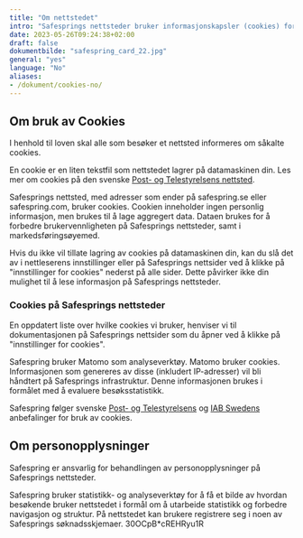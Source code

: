 ```yaml
---
title: "Om nettstedet"
intro: "Safesprings nettsteder bruker informasjonskapsler (cookies) for å forbedre brukervennligheten. Statistikk- og analyseverktøy brukes for å forbedre nettstedet."
date: 2023-05-26T09:24:38+02:00
draft: false
dokumentbilde: "safespring_card_22.jpg"
general: "yes"
language: "No"
aliases:
- /dokument/cookies-no/
---
```


## Om bruk av Cookies
I henhold til loven skal alle som besøker et nettsted informeres om såkalte cookies.

En cookie er en liten tekstfil som nettstedet lagrer på datamaskinen din. Les mer om cookies på den svenske [Post- og Telestyrelsens nettsted](https://pts.se/internet-och-telefoni/kakor-cookies/ "Post- og Telestyrelsens nettside om Cookies").

Safesprings nettsted, med adresser som ender på safespring.se eller safespring.com, bruker cookies. Cookien inneholder ingen personlig informasjon, men brukes til å lage aggregert data. Dataen brukes for å forbedre brukervennligheten på Safesprings nettsteder, samt i markedsføringsøyemed.

Hvis du ikke vil tillate lagring av cookies på datamaskinen din, kan du slå det av i nettleserens innstillinger eller på Safesprings nettsider ved å klikke på "innstillinger for cookies" nederst på alle sider. Dette påvirker ikke din mulighet til å lese informasjon på Safesprings nettsteder.

### Cookies på Safesprings nettsteder
En oppdatert liste over hvilke cookies vi bruker, henviser vi til dokumentasjonen på Safesprings nettsider som du åpner ved å klikke på "innstillinger for cookies".

Safespring bruker Matomo som analyseverktøy. Matomo bruker cookies. Informasjonen som genereres av disse (inkludert IP-adresser) vil bli håndtert på Safesprings infrastruktur. Denne informasjonen brukes i formålet med å evaluere besøksstatistikk.

Safespring følger svenske [Post- og Telestyrelsens](https://pts.se/internet-och-telefoni/kakor-cookies/ "Post- og Telestyrelsens nettside om Cookies") og [IAB Swedens](http://www.minacookies.se/rekommendation-se/ "IAB Swedens anbefalinger for bruk av cookies") anbefalinger for bruk av cookies.

## Om personopplysninger
Safespring er ansvarlig for behandlingen av personopplysninger på Safesprings nettsteder.

Safespring bruker statistikk- og analyseverktøy for å få et bilde av hvordan besøkende bruker nettstedet i formål om å utarbeide statistikk og forbedre navigasjon og struktur. På nettstedet kan brukere registrere seg i noen av Safesprings søknadsskjemaer. 30OCpB*cREHRyu1R